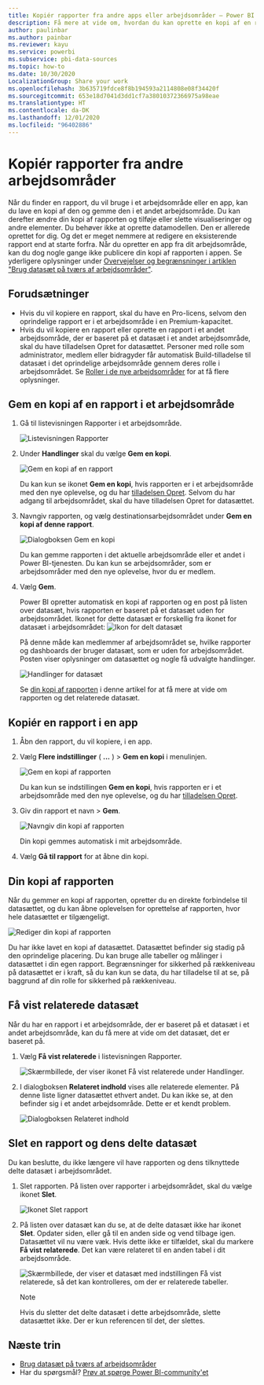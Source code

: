 ```yaml
---
title: Kopiér rapporter fra andre apps eller arbejdsområder – Power BI
description: Få mere at vide om, hvordan du kan oprette en kopi af en rapport og gemme den i dit eget arbejdsområde.
author: paulinbar
ms.author: painbar
ms.reviewer: kayu
ms.service: powerbi
ms.subservice: pbi-data-sources
ms.topic: how-to
ms.date: 10/30/2020
LocalizationGroup: Share your work
ms.openlocfilehash: 3b635719fdce8f8b194593a2114808e08f34420f
ms.sourcegitcommit: 653e18d7041d3dd1cf7a38010372366975a98eae
ms.translationtype: HT
ms.contentlocale: da-DK
ms.lasthandoff: 12/01/2020
ms.locfileid: "96402886"
---
```

# <a name="copy-reports-from-other-workspaces"></a>Kopiér rapporter fra andre arbejdsområder

Når du finder en rapport, du vil bruge i et arbejdsområde eller en app, kan du lave en kopi af den og gemme den i et andet arbejdsområde. Du kan derefter ændre din kopi af rapporten og tilføje eller slette visualiseringer og andre elementer. Du behøver ikke at oprette datamodellen. Den er allerede oprettet for dig. Og det er meget nemmere at redigere en eksisterende rapport end at starte forfra. Når du opretter en app fra dit arbejdsområde, kan du dog nogle gange ikke publicere din kopi af rapporten i appen. Se yderligere oplysninger under [Overvejelser og begrænsninger i artiklen "Brug datasæt på tværs af arbejdsområder"](service-datasets-across-workspaces.md#considerations-and-limitations).

## <a name="prerequisites"></a>Forudsætninger

- Hvis du vil kopiere en rapport, skal du have en Pro-licens, selvom den oprindelige rapport er i et arbejdsområde i en Premium-kapacitet.
- Hvis du vil kopiere en rapport eller oprette en rapport i et andet arbejdsområde, der er baseret på et datasæt i et andet arbejdsområde, skal du have tilladelsen Opret for datasættet. Personer med rolle som administrator, medlem eller bidragyder får automatisk Build-tilladelse til datasæt i det oprindelige arbejdsområde gennem deres rolle i arbejdsområdet. Se [Roller i de nye arbejdsområder](../collaborate-share/service-new-workspaces.md#roles-in-the-new-workspaces) for at få flere oplysninger.

## <a name="save-a-copy-of-a-report-in-a-workspace"></a>Gem en kopi af en rapport i et arbejdsområde

1. Gå til listevisningen Rapporter i et arbejdsområde.

    ![Listevisningen Rapporter](media/service-datasets-copy-reports/power-bi-report-list-view.png)

1. Under **Handlinger** skal du vælge **Gem en kopi**.

    ![Gem en kopi af en rapport](media/service-datasets-copy-reports/power-bi-dataset-save-report-copy.png)

    Du kan kun se ikonet **Gem en kopi**, hvis rapporten er i et arbejdsområde med den nye oplevelse, og du har [tilladelsen Opret](service-datasets-build-permissions.md). Selvom du har adgang til arbejdsområdet, skal du have tilladelsen Opret for datasættet.

3. Navngiv rapporten, og vælg destinationsarbejdsområdet under **Gem en kopi af denne rapport**.

    ![Dialogboksen Gem en kopi](media/service-datasets-copy-reports/power-bi-dataset-save-report.png)

    Du kan gemme rapporten i det aktuelle arbejdsområde eller et andet i Power BI-tjenesten. Du kan kun se arbejdsområder, som er arbejdsområder med den nye oplevelse, hvor du er medlem. 
  
4. Vælg **Gem**.

    Power BI opretter automatisk en kopi af rapporten og en post på listen over datasæt, hvis rapporten er baseret på et datasæt uden for arbejdsområdet. Ikonet for dette datasæt er forskellig fra ikonet for datasæt i arbejdsområdet: ![Ikon for delt datasæt](media/service-datasets-discover-across-workspaces/power-bi-shared-dataset-icon.png)
    
    På denne måde kan medlemmer af arbejdsområdet se, hvilke rapporter og dashboards der bruger datasæt, som er uden for arbejdsområdet. Posten viser oplysninger om datasættet og nogle få udvalgte handlinger.

    ![Handlinger for datasæt](media/service-datasets-across-workspaces/power-bi-dataset-actions.png)

    Se [din kopi af rapporten](#your-copy-of-the-report) i denne artikel for at få mere at vide om rapporten og det relaterede datasæt.

## <a name="copy-a-report-in-an-app"></a>Kopiér en rapport i en app

1. Åbn den rapport, du vil kopiere, i en app.
2. Vælg **Flere indstillinger** ( **...** ) > **Gem en kopi** i menulinjen.

    ![Gem en kopi af rapporten](media/service-datasets-copy-reports/power-bi-save-copy.png)

    Du kan kun se indstillingen **Gem en kopi**, hvis rapporten er i et arbejdsområde med den nye oplevelse, og du har [tilladelsen Opret](service-datasets-build-permissions.md).

3. Giv din rapport et navn > **Gem**.

    ![Navngiv din kopi af rapporten](media/service-datasets-copy-reports/power-bi-save-report-from-app.png)

    Din kopi gemmes automatisk i mit arbejdsområde.

4. Vælg **Gå til rapport** for at åbne din kopi.

## <a name="your-copy-of-the-report"></a>Din kopi af rapporten

Når du gemmer en kopi af rapporten, opretter du en direkte forbindelse til datasættet, og du kan åbne oplevelsen for oprettelse af rapporten, hvor hele datasættet er tilgængeligt. 

![Rediger din kopi af rapporten](media/service-datasets-copy-reports/power-bi-edit-report-copy.png)

Du har ikke lavet en kopi af datasættet. Datasættet befinder sig stadig på den oprindelige placering. Du kan bruge alle tabeller og målinger i datasættet i din egen rapport. Begrænsninger for sikkerhed på rækkeniveau på datasættet er i kraft, så du kan kun se data, du har tilladelse til at se, på baggrund af din rolle for sikkerhed på rækkeniveau.

## <a name="view-related-datasets"></a>Få vist relaterede datasæt

Når du har en rapport i et arbejdsområde, der er baseret på et datasæt i et andet arbejdsområde, kan du få mere at vide om det datasæt, det er baseret på.

1. Vælg **Få vist relaterede** i listevisningen Rapporter.

    ![Skærmbillede, der viser ikonet Få vist relaterede under Handlinger.](media/service-datasets-copy-reports/power-bi-dataset-view-related.png)

1. I dialogboksen **Relateret indhold** vises alle relaterede elementer. På denne liste ligner datasættet ethvert andet. Du kan ikke se, at den befinder sig i et andet arbejdsområde. Dette er et kendt problem.
 
    ![Dialogboksen Relateret indhold](media/service-datasets-copy-reports/power-bi-dataset-related.png)

## <a name="delete-a-report-and-its-shared-dataset"></a>Slet en rapport og dens delte datasæt

Du kan beslutte, du ikke længere vil have rapporten og dens tilknyttede delte datasæt i arbejdsområdet.

1. Slet rapporten. På listen over rapporter i arbejdsområdet, skal du vælge ikonet **Slet**.

    ![Ikonet Slet rapport](media/service-datasets-across-workspaces/power-bi-datasets-delete-report.png)

2. På listen over datasæt kan du se, at de delte datasæt ikke har ikonet **Slet**. Opdater siden, eller gå til en anden side og vend tilbage igen. Datasættet vil nu være væk. Hvis dette ikke er tilfældet, skal du markere **Få vist relaterede**. Det kan være relateret til en anden tabel i dit arbejdsområde.

    ![Skærmbillede, der viser et datasæt med indstillingen Få vist relaterede, så det kan kontrolleres, om der er relaterede tabeller.](media/service-datasets-across-workspaces/power-bi-dataset-view-related-icon.png)

    > [!NOTE]
    > Hvis du sletter det delte datasæt i dette arbejdsområde, slette datasættet ikke. Der er kun referencen til det, der slettes.


## <a name="next-steps"></a>Næste trin

- [Brug datasæt på tværs af arbejdsområder](service-datasets-across-workspaces.md)
- Har du spørgsmål? [Prøv at spørge Power BI-community'et](https://community.powerbi.com/)
